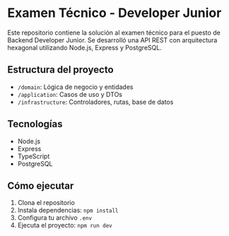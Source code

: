 # Examen Técnico - Developer Junior

Este repositorio contiene la solución al examen técnico para el puesto de Backend Developer Junior. Se desarrolló una API REST con arquitectura hexagonal utilizando Node.js, Express y PostgreSQL.

## Estructura del proyecto
- `/domain`: Lógica de negocio y entidades
- `/application`: Casos de uso y DTOs
- `/infrastructure`: Controladores, rutas, base de datos

## Tecnologías
- Node.js
- Express
- TypeScript
- PostgreSQL

## Cómo ejecutar
1. Clona el repositorio
2. Instala dependencias: `npm install`
3. Configura tu archivo `.env`
4. Ejecuta el proyecto: `npm run dev`
